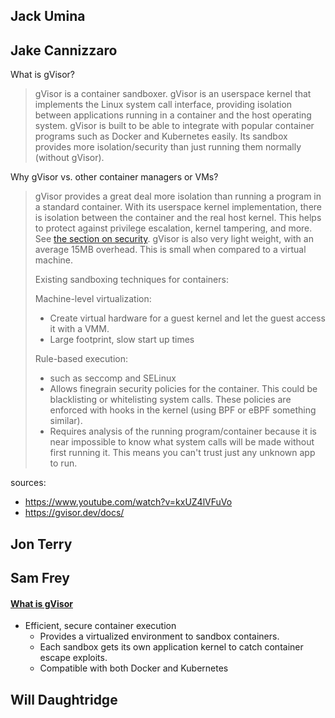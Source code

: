 ## Jack Umina



## Jake Cannizzaro

What is gVisor?

> gVisor is a container sandboxer. gVisor is an userspace kernel that implements the Linux system call interface, providing isolation between applications running in a container and the host operating system. gVisor is built to be able to integrate with popular container programs such as Docker and Kubernetes easily. Its sandbox provides more isolation/security than just running them normally (without gVisor).

Why gVisor vs. other container managers or VMs?

> gVisor provides a great deal more isolation than running a program in a standard container. With its userspace kernel implementation, there is isolation between the container and the real host kernel. This helps to protect against privilege escalation, kernel tampering, and more. See [the section on security](security.md). gVisor is also very light weight, with an average 15MB overhead. This is small when compared to a virtual machine.
>
> Existing sandboxing techniques for containers:
>
> Machine-level virtualization: 
>
> * Create virtual hardware for a guest kernel and let the guest access it with a VMM. 
> * Large footprint, slow start up times
>
> Rule-based execution:
>
> * such as seccomp and SELinux
> * Allows finegrain security policies for the container. This could be blacklisting or whitelisting system calls. These policies are enforced with hooks in the kernel (using BPF or eBPF something similar). 
> * Requires analysis of the running program/container because it is near impossible to know what system calls will be made without first running it. This means you can't trust just any unknown app to run.

sources:

* https://www.youtube.com/watch?v=kxUZ4lVFuVo
* https://gvisor.dev/docs/



## Jon Terry



## Sam Frey
#### [What is gVisor](https://gvisor.dev/docs/)
- Efficient, secure container execution
    - Provides a virtualized environment to sandbox containers.
    - Each sandbox gets its own application kernel to catch container escape exploits.
    - Compatible with both Docker and Kubernetes


## Will Daughtridge



